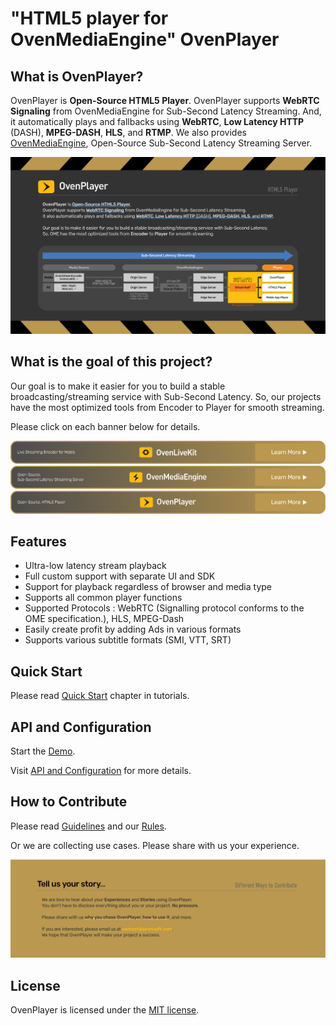 # "HTML5 player for OvenMediaEngine" OvenPlayer

## What is OvenPlayer?

OvenPlayer is <b>Open-Source HTML5 Player</b>.
OvenPlayer supports <b>WebRTC Signaling</b> from OvenMediaEngine for Sub-Second Latency Streaming. And, it automatically plays and fallbacks using <b>WebRTC</b>, <b>Low Latency HTTP</b> (DASH), <b>MPEG-DASH</b>, <b>HLS</b>, and <b>RTMP</b>.
We also provides [OvenMediaEngine](https://github.com/AirenSoft/OvenMediaEngine), Open-Source Sub-Second Latency Streaming Server.

![main](dist/02_OvenPlayer.png)


## What is the goal of this project?

Our goal is to make it easier for you to build a stable broadcasting/streaming service with Sub-Second Latency.
So, our projects have the most optimized tools from Encoder to Player for smooth streaming.

Please click on each banner below for details.

[![OvenLiveKit](dist/07_OvenLiveKit.png)](https://www.airensoft.com/olk)
[![OvenMediaEngine](dist/07_OvenMediaEngine.png)](https://www.ovenmediaengine.com/ome)
[![OvenPlayer](dist/07_OvenPlayer.png)](https://www.ovenmediaengine.com/ovenplayer)


## Features

- Ultra-low latency stream playback
- Full custom support with separate UI and SDK
- Support for playback regardless of browser and media type
- Supports all common player functions
- Supported Protocols : WebRTC (Signalling protocol conforms to the OME specification.), HLS, MPEG-Dash
- Easily create profit by adding Ads in various formats
- Supports various subtitle formats (SMI, VTT, SRT)


## Quick Start

Please read [Quick Start](https://airensoft.gitbook.io/ovenplayer/#quick-start) chapter in tutorials.


## API and Configuration

Start the [Demo](https://airensoft.github.io/OvenPlayer/docs/demo.html).

Visit [API and Configuration](docs/api.md) for more details.


## How to Contribute

Please read [Guidelines](CONTRIBUTING.md) and our [Rules](CODE_OF_CONDUCT.md).

Or we are collecting use cases. Please share with us your experience.

[![Contribute](dist/06_UseCases.png)](mailto:contact@airensoft.com)


## License

OvenPlayer is licensed under the [MIT license](LICENSE).
